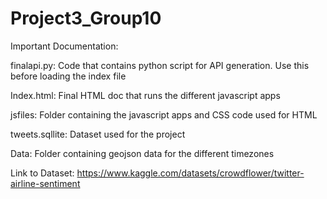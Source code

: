 # Project3_Group10

Important Documentation:

finalapi.py: Code that contains python script for API generation. Use this before loading the index file

Index.html: Final HTML doc that runs the different javascript apps

jsfiles: Folder containing the javascript apps and CSS code used for HTML

tweets.sqllite: Dataset used for the project 

Data: Folder containing geojson data for the different timezones

Link to Dataset: https://www.kaggle.com/datasets/crowdflower/twitter-airline-sentiment
